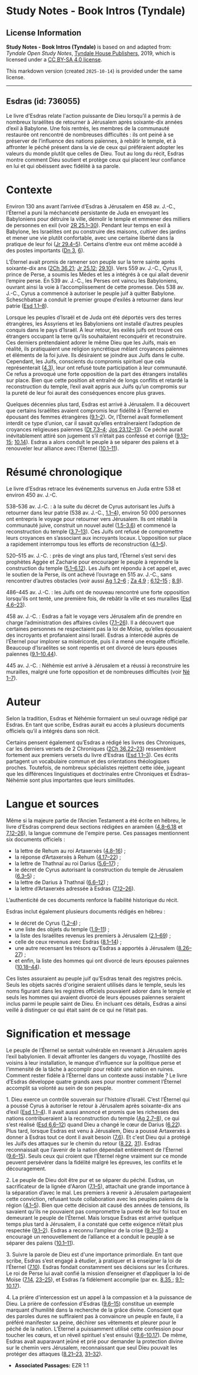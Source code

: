 # Study Notes - Book Intros (Tyndale)

## License Information

**Study Notes - Book Intros (Tyndale)** is based on and adapted from: _Tyndale Open Study Notes_, [Tyndale House Publishers](https://tyndaleopenresources.com/), 2019, which is licensed under a [CC BY-SA 4.0 license](https://creativecommons.org/licenses/by-sa/4.0/legalcode.en).

This markdown version (created `2025-10-14`) is provided under the same license.



--------------------------------

## Esdras (id: 736055)

Le livre d'Esdras relate l'action puissante de Dieu lorsqu’il a permis à de nombreux Israélites de retourner à Jérusalem après soixante\-dix années d’exil à Babylone. Une fois rentrés, les membres de la communauté restaurée ont rencontré de nombreuses difficultés : ils ont peiné à se préserver de l’influence des nations païennes, à rebâtir le temple, et à affronter le péché présent dans la vie de ceux qui préféraient adopter les valeurs du monde plutôt que celles de Dieu. Tout au long du récit, Esdras montre comment Dieu soutient et protège ceux qui placent leur confiance en lui et qui obéissent avec fidélité à sa parole.

Contexte
========

Environ 130 ans avant l’arrivée d’Esdras à Jérusalem en 458 av. J.\-C., l’Éternel a puni la méchanceté persistante de Juda en envoyant les Babyloniens pour détruire la ville, démolir le temple et emmener des milliers de personnes en exil (voir [2R 25\.1–30](https://ref.ly/2Kgs25:1-2Kgs25:30)). Pendant leur temps en exil à Babylone, les Israélites ont pu construire des maisons, cultiver des jardins et mener une vie plutôt confortable, avec une certaine liberté dans la pratique de leur foi ([Jr 29\.4–5](https://ref.ly/Jer29:4-Jer29:5)). Certains d’entre eux ont même accédé à des postes importants ([Dn 3](https://ref.ly/Dan3:1-Dan3:30), [6](https://ref.ly/Dan3:6)).

L’Éternel avait promis de ramener son peuple sur la terre sainte après soixante\-dix ans ([2Ch 36\.21](https://ref.ly/2Chr36:21); [Jr 25\.12](https://ref.ly/Jer25:12); [29\.10](https://ref.ly/Jer29:10)). Vers 559 av. J.\-C., Cyrus II, prince de Perse, a soumis les Mèdes et les a intégrés à ce qui allait devenir l’empire perse. En 539 av. J.\-C., les Perses ont vaincu les Babyloniens, ouvrant ainsi la voie à l’accomplissement de cette promesse. Dès 538 av. J.\-C., Cyrus a commencé à autoriser le peuple juif à quitter Babylone. Scheschbatsar a conduit le premier groupe d’exilés à retourner dans leur patrie ([Esd 1\.1–8](https://ref.ly/Ezra1:1-Ezra1:8)).

Lorsque les peuples d’Israël et de Juda ont été déportés vers des terres étrangères, les Assyriens et les Babyloniens ont installé d’autres peuples conquis dans le pays d’Israël. À leur retour, les exilés juifs ont trouvé ces étrangers occupant la terre qu’ils souhaitaient reconquérir et reconstruire. Ces derniers prétendaient adorer le même Dieu que les Juifs, mais en réalité, ils pratiquaient une religion syncrétique mêlant croyances païennes et éléments de la foi juive. Ils désiraient se joindre aux Juifs dans le culte. Cependant, les Juifs, conscients du compromis spirituel que cela représenterait ([4\.3](https://ref.ly/Ezra4:3)), leur ont refusé toute participation à leur communauté. Ce refus a provoqué une forte opposition de la part des étrangers installés sur place. Bien que cette position ait entraîné de longs conflits et retardé la reconstruction du temple, l’exil avait appris aux Juifs qu’un compromis sur la pureté de leur foi aurait des conséquences encore plus graves.

Quelques décennies plus tard, Esdras est arrivé à Jérusalem. Il a découvert que certains Israélites avaient compromis leur fidélité à l’Éternel en épousant des femmes étrangères ([9\.1–2](https://ref.ly/Ezra9:1-Ezra9:2)). Or, l’Éternel avait formellement interdit ce type d’union, car il savait qu’elles entraîneraient l’adoption de croyances religieuses païennes ([Dt 7\.3–4](https://ref.ly/Deut7:3-Deut7:4); [Jos 23\.12–13](https://ref.ly/Josh23:12-Josh23:13)). Ce péché aurait inévitablement attiré son jugement s’il n’était pas confessé et corrigé ([9\.13–15](https://ref.ly/Ezra9:13-Ezra9:15); [10\.14](https://ref.ly/Ezra10:14)). Esdras a alors conduit le peuple à se séparer des païens et à renouveler leur alliance avec l’Éternel ([10\.1–11](https://ref.ly/Ezra10:1-Ezra10:11)).

Résumé chronologique
====================

Le livre d’Esdras retrace les événements survenus en Juda entre 538 et environ 450 av. J.\-C.

538–536 av. J.‑C. : à la suite du décret de Cyrus autorisant les Juifs à retourner dans leur patrie (538 av. J.\-C., [1\.1–4](https://ref.ly/Ezra1:1-Ezra1:4)), environ 50 000 personnes ont entrepris le voyage pour retourner vers Jérusalem. Ils ont rétabli la communauté juive, construit un nouvel autel ([1\.5–3\.6](https://ref.ly/Ezra1:5-Ezra3:6)) et commencé la reconstruction du temple ([3\.7–13](https://ref.ly/Ezra3:7-Ezra3:13)). Ces Juifs ont refusé de compromettre leurs croyances en s’associant aux incroyants locaux. L’opposition sur place a rapidement interrompu tous les efforts de reconstruction ([4\.1–5](https://ref.ly/Ezra4:1-Ezra4:5)).

520–515 av. J.\-C. : près de vingt ans plus tard, l’Éternel s’est servi des prophètes Aggée et Zacharie pour encourager le peuple à reprendre la construction du temple ([5\.1–6\.12](https://ref.ly/Ezra5:1-Ezra6:12)). Les Juifs ont répondu à cet appel et, avec le soutien de la Perse, ils ont achevé l’ouvrage en 515 av. J.\-C., sans rencontrer d’autres obstacles (voir aussi [Ag 1\.2–6](https://ref.ly/Hag1:2-Hag1:6) ; [Za 4\.9](https://ref.ly/Zech4:9) ; [6\.12–15](https://ref.ly/Zech6:12-Zech6:15) ; [8\.9](https://ref.ly/Zech8:9)).

486–445 av. J.\-C. : les Juifs ont de nouveau rencontré une forte opposition lorsqu’ils ont tenté, une première fois, de rebâtir la ville et ses murailles ([Esd 4\.6–23](https://ref.ly/Ezra4:6-Ezra4:23)).

458 av. J.\-C. : Esdras a fait le voyage vers Jérusalem afin de prendre en charge l’administration des affaires civiles ([7\.1–26](https://ref.ly/Ezra7:1-Ezra7:26)). Il a découvert que certaines personnes ne respectaient pas la loi de Moïse, qu’elles épousaient des incroyants et profanaient ainsi Israël. Esdras a intercédé auprès de l’Éternel pour implorer sa miséricorde, puis il a mené une enquête officielle. Beaucoup d’Israélites se sont repentis et ont divorcé de leurs épouses païennes ([9\.1–10\.44](https://ref.ly/Ezra9:1-Ezra10:44)).

445 av. J.\-C. : Néhémie est arrivé à Jérusalem et a réussi à reconstruire les murailles, malgré une forte opposition et de nombreuses difficultés (voir [Né 1–7](https://ref.ly/Neh1:1-Neh7:73)).

Auteur
======

Selon la tradition, Esdras et Néhémie formaient un seul ouvrage rédigé par Esdras. En tant que scribe, Esdras aurait eu accès à plusieurs documents officiels qu’il a intégrés dans son récit.

Certains pensent également qu’Esdras a rédigé les livres des Chroniques, car les derniers versets de 2 Chroniques ([2Ch 36\.22–23](https://ref.ly/2Chr36:22-2Chr36:23)) ressemblent fortement aux premiers versets du livre d’Esdras ([Esd 1\.1–3](https://ref.ly/Ezra1:1-Ezra1:3)). Ces écrits partagent un vocabulaire commun et des orientations théologiques proches. Toutefois, de nombreux spécialistes rejettent cette idée, jugeant que les différences linguistiques et doctrinales entre Chroniques et Esdras–Néhémie sont plus importantes que leurs similitudes. 

Langue et sources
=================

Même si la majeure partie de l’Ancien Testament a été écrite en hébreu, le livre d’Esdras comprend deux sections rédigées en araméen ([4\.8–6\.18](https://ref.ly/Ezra4:8-Ezra6:18) et [7\.12–26](https://ref.ly/Ezra7:12-Ezra7:26)), la langue commune de l'empire perse. Ces passages mentionnent six documents officiels :

* la lettre de Rehum au roi Artaxerxès ([4\.8–16](https://ref.ly/Ezra4:8-Ezra4:16)) ;
* la réponse d’Artaxerxès à Rehum ([4\.17–22](https://ref.ly/Ezra4:17-Ezra4:22)) ;
* la lettre de Thathnaï au roi Darius ([5\.6–17](https://ref.ly/Ezra5:6-Ezra5:17)) ;
* le décret de Cyrus autorisant la construction du temple de Jérusalem ([6\.3–5](https://ref.ly/Ezra6:3-Ezra6:5)) ;
* la lettre de Darius à Thathnaï ([6\.6–12](https://ref.ly/Ezra6:6-Ezra6:12)) ;
* la lettre d’Artaxerxès adressée à Esdras ([7\.12–26](https://ref.ly/Ezra7:12-Ezra7:26)).

L’authenticité de ces documents renforce la fiabilité historique du récit.

Esdras inclut également plusieurs documents rédigés en hébreu : 

* le décret de Cyrus ([1\.2–4](https://ref.ly/Ezra1:2-Ezra1:4)) ;
* une liste des objets du temple ([1\.9–11](https://ref.ly/Ezra1:9-Ezra1:11)) ;
* la liste des Israélites revenus les premiers à Jérusalem ([2\.1–69](https://ref.ly/Ezra2:1-Ezra2:69)) ;
* celle de ceux revenus avec Esdras ([8\.1–14](https://ref.ly/Ezra8:1-Ezra8:14)) ;
* une autre recensant les trésors qu’Esdras a apportés à Jérusalem ([8\.26–27](https://ref.ly/Ezra8:26-Ezra8:27)) ;
* et enfin, la liste des hommes qui ont divorcé de leurs épouses païennes ([10\.18–44](https://ref.ly/Ezra10:18-Ezra10:44)).

Ces listes assuraient au peuple juif qu'Esdras tenait des registres précis. Seuls les objets sacrés d'origine seraient utilisés dans le temple, seuls les noms figurant dans les registres officiels pouvaient adorer dans le temple et seuls les hommes qui avaient divorcé de leurs épouses païennes seraient inclus parmi le peuple saint de Dieu. En incluant ces détails, Esdras a ainsi veillé à distinguer ce qui était saint de ce qui ne l’était pas.

Signification et message
========================

Le peuple de l’Éternel se sentait vulnérable en revenant à Jérusalem après l’exil babylonien. Il devait affronter les dangers du voyage, l’hostilité des voisins à leur installation, le manque d’influence sur la politique perse et l’immensité de la tâche à accomplir pour rebâtir une nation en ruines. Comment rester fidèle à l’Éternel dans un contexte aussi instable ? Le livre d’Esdras développe quatre grands axes pour montrer comment l’Éternel accomplit sa volonté au sein de son peuple.

1\. Dieu exerce un contrôle souverain sur l’histoire d’Israël. C’est l’Éternel qui a poussé Cyrus à autoriser le retour à Jérusalem après soixante\-dix ans d’exil ([Esd 1\.1–4](https://ref.ly/Ezra1:1-Ezra1:4)). Il avait aussi annoncé et promis que les richesses des nations contribueraient à la reconstruction du temple ([Ag 2\.7–8](https://ref.ly/Hag2:7-Hag2:8)), ce qui s’est réalisé ([Esd 6\.6–12](https://ref.ly/Ezra6:6-Ezra6:12)) quand Dieu a changé le cœur de Darius ([6\.22](https://ref.ly/Ezra6:22)). Plus tard, lorsque Esdras est venu à Jérusalem, Dieu a poussé Artaxerxès à donner à Esdras tout ce dont il avait besoin ([7\.6](https://ref.ly/Ezra7:6)). Et c'est Dieu qui a protégé les Juifs des attaques sur le chemin du retour ([8\.22](https://ref.ly/Ezra8:22), [31](https://ref.ly/Ezra8:31)). Esdras reconnaissait que l’avenir de la nation dépendait entièrement de l’Éternel ([9\.6–15](https://ref.ly/Ezra9:6-Ezra9:15)). Seuls ceux qui croient que l’Éternel règne vraiment sur ce monde peuvent persévérer dans la fidélité malgré les épreuves, les conflits et le découragement.

2\. Le peuple de Dieu doit être pur et se séparer du péché. Esdras, un sacrificateur de la lignée d'Aaron ([7\.1–5](https://ref.ly/Ezra7:1-Ezra7:5)), attachait une grande importance à la séparation d’avec le mal. Les premiers à revenir à Jérusalem partageaient cette conviction, refusant toute collaboration avec les peuples païens de la région ([4\.1–5](https://ref.ly/Ezra4:1-Ezra4:5)). Bien que cette décision ait causé des années de tensions, ils savaient qu’ils ne pouvaient pas compromettre la pureté de leur foi tout en demeurant le peuple de l’Éternel. Mais lorsque Esdras est arrivé quelque temps plus tard à Jérusalem, il a constaté que cette exigence n’était plus respectée ([9\.1–2](https://ref.ly/Ezra9:1-Ezra9:2)). Esdras a reconnu l’ampleur de la crise ([9\.3–15](https://ref.ly/Ezra9:3-Ezra9:15)) a encouragé un renouvellement de l’alliance et a conduit le peuple à se séparer des païens ([10\.1–11](https://ref.ly/Ezra10:1-Ezra10:11)).

3\. Suivre la parole de Dieu est d'une importance primordiale. En tant que scribe, Esdras s’est engagé à étudier, à pratiquer et à enseigner la loi de l’Éternel ([7\.10](https://ref.ly/Ezra7:10)). Esdras fondait constamment ses décisions sur les Écritures. Le roi de Perse lui avait confié la mission d’enseigner et d’appliquer la loi de Moïse ([7\.14](https://ref.ly/Ezra7:14), [23–25](https://ref.ly/Ezra7:23-Ezra7:25)), et Esdras l’a fidèlement accomplie (par ex. [8\.35 ;](https://ref.ly/Ezra8:35) [9\.1–10\.17](https://ref.ly/Ezra9:1-Ezra10:17)).

4\. La prière d'intercession est un appel à la compassion et à la puissance de Dieu. La prière de confession d'Esdras ([9\.6–15](https://ref.ly/Ezra9:6-Ezra9:15)) constitue un exemple marquant d’humilité dans la recherche de la grâce divine. Conscient que des paroles dures ne suffiraient pas à convaincre un peuple en faute, il a préféré manifester sa peine, déchirer ses vêtements et pleurer pour le péché de la nation. L’Éternel a puissamment utilisé cette confession pour toucher les cœurs, et un réveil spirituel s'est ensuivi ([9\.6–10\.17](https://ref.ly/Ezra9:6-Ezra10:17)). De même, Esdras avait auparavant jeûné et prié pour demander la protection divine sur le chemin vers Jérusalem, reconnaissant que seul Dieu pouvait les protéger des attaques ([8\.21–23](https://ref.ly/Ezra8:21-Ezra8:23), [31–32](https://ref.ly/Ezra8:31-Ezra8:32)).

* **Associated Passages:** EZR 1:1

